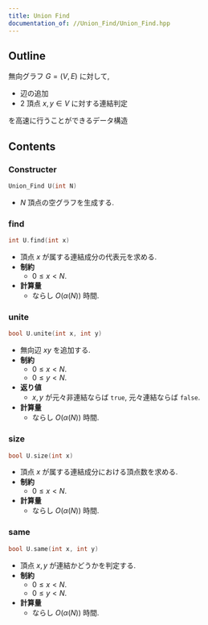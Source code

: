 ```yaml
---
title: Union Find
documentation_of: //Union_Find/Union_Find.hpp
---
```


## Outline

無向グラフ $G = (V, E)$ に対して,

* 辺の追加
* $2$ 頂点 $x, y \in V$ に対する連結判定

を高速に行うことができるデータ構造

## Contents

### Constructer

```cpp
Union_Find U(int N)
```

* $N$ 頂点の空グラフを生成する.

### find

```cpp
int U.find(int x)
```

* 頂点 $x$ が属する連結成分の代表元を求める.
* **制約**
  * $0 \leq x \lt N$.
* **計算量**
  * ならし $O(\alpha(N))$ 時間.

### unite

```cpp
bool U.unite(int x, int y)
```

* 無向辺 $xy$ を追加する.
* **制約**
  * $0 \leq x \lt N$.
  * $0 \leq y \lt N$.
* **返り値**
  * $x, y$ が元々非連結ならば `true`, 元々連結ならば `false`.
* **計算量**
  * ならし $O(\alpha(N))$ 時間.

### size
```cpp
bool U.size(int x)
```

* 頂点 $x$ が属する連結成分における頂点数を求める.
* **制約**
  * $0 \leq x \lt N$.
* **計算量**
  * ならし $O(\alpha(N))$ 時間.

### same

```cpp
bool U.same(int x, int y)
```

* 頂点 $x, y$ が連結かどうかを判定する.
* **制約**
  * $0 \leq x \lt N$.
  * $0 \leq y \lt N$.
* **計算量**
  * ならし $O(\alpha(N))$ 時間.
